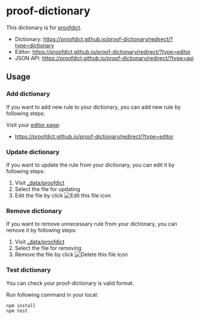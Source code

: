 # proof-dictionary

This dictionary is for [proofdict](https://github.com/proofdict/proofdict).

- Dictionary: <https://proofdict.github.io/proof-dictionary/redirect/?type=dictionary>
- Editor: <https://proofdict.github.io/proof-dictionary/redirect/?type=editor>
- JSON API: <https://proofdict.github.io/proof-dictionary/redirect/?type=api>

## Usage

### Add dictionary

If you want to add new rule to your dictionary, you can add new rule by following steps: 

Visit your [editor page](https://proofdict.github.io/proof-dictionary/redirect/?type=editor):

- <https://proofdict.github.io/proof-dictionary/redirect/?type=editor>

### Update dictionary

If you want to update the rule from your dictionary, you can edit it by following steps: 

1. Visit [_data/proofdict][]
2. Select the file for updating
3. Edit the file by click ![Edit this file](docs/assets/pencil.png) icon

### Remove dictionary

If you want to remove unnecessary rule from your dictionary, you can remove it by following steps: 

1. Visit [_data/proofdict][]
2. Select the file for removing
3. Remove the file by click ![Delete this file](docs/assets/trashcan.png) icon

### Test dictionary

You can check your proof-dictionary is valid format.

Run following command in your local:

    npm install
    npm test

[_data/proofdict]: _data/proofdict "dictionary data directory"

